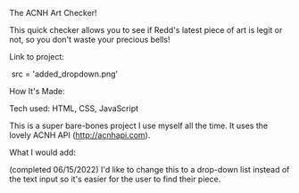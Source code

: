 The ACNH Art Checker!

This quick checker allows you to see if Redd's latest piece of art is legit or not, so you don't waste your precious bells!

Link to project: 

<img> src = 'added_dropdown.png' </img>

How It's Made:

Tech used: HTML, CSS, JavaScript

This is a super bare-bones project I use myself all the time. It uses the lovely ACNH API (http://acnhapi.com). 


What I would add:

(completed 06/15/2022) I'd like to change this to a drop-down list instead of the text input so it's easier for the user to find their piece. 

